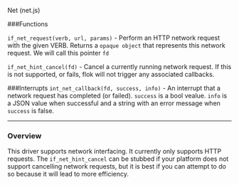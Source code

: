 Net (net.js)

###Functions

`if_net_request(verb, url, params)` - Perform an HTTP network request with the given VERB. Returns a `opaque object` that represents this network request. We will call this pointer `fd`

`if_net_hint_cancel(fd)` - Cancel a currently running network request. If this is not supported, or fails, flok will not trigger any associated callbacks.

###Interrupts
`int_net_callback(fd, success, info)` - An interrupt that a network request has completed (or failed). `success` is a bool vealue. `info` is a JSON value when successful and a string with an error message when `success` is false.

------

### Overview 

This driver supports network interfacing. It currently only supports HTTP requests. The `if_net_hint_cancel` can be stubbed if your platform does not support cancelling network requests, but it is best if you can attempt to do so because it will lead to more efficiency.
